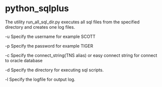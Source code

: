 # python_sqlplus

The utility run_all_sql_dir.py executes all sql files from the specified directory and creates one log files.

-u Specify the username for example SCOTT

-p Specify the password for example TIGER

-c Specify the connect_string(TNS alias) or easy connect string for connect to oracle database

-d Specify the directory for executing sql scripts.

-l Specify the logfile for output log.
